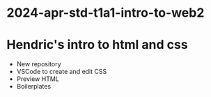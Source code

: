 # 2024-apr-std-t1a1-intro-to-web2
# Hendric's intro to html and css

- New repository
- VSCode to create and edit CSS
- Preview HTML
- Boilerplates